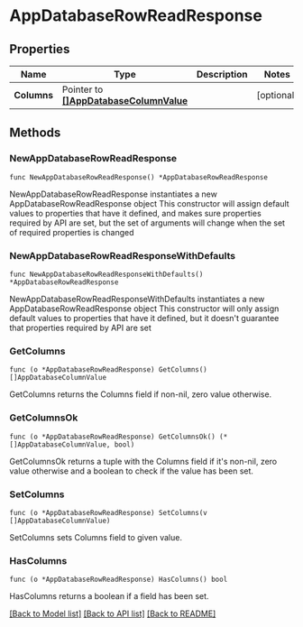 # AppDatabaseRowReadResponse

## Properties

Name | Type | Description | Notes
------------ | ------------- | ------------- | -------------
**Columns** | Pointer to [**[]AppDatabaseColumnValue**](AppDatabaseColumnValue.md) |  | [optional] 

## Methods

### NewAppDatabaseRowReadResponse

`func NewAppDatabaseRowReadResponse() *AppDatabaseRowReadResponse`

NewAppDatabaseRowReadResponse instantiates a new AppDatabaseRowReadResponse object
This constructor will assign default values to properties that have it defined,
and makes sure properties required by API are set, but the set of arguments
will change when the set of required properties is changed

### NewAppDatabaseRowReadResponseWithDefaults

`func NewAppDatabaseRowReadResponseWithDefaults() *AppDatabaseRowReadResponse`

NewAppDatabaseRowReadResponseWithDefaults instantiates a new AppDatabaseRowReadResponse object
This constructor will only assign default values to properties that have it defined,
but it doesn't guarantee that properties required by API are set

### GetColumns

`func (o *AppDatabaseRowReadResponse) GetColumns() []AppDatabaseColumnValue`

GetColumns returns the Columns field if non-nil, zero value otherwise.

### GetColumnsOk

`func (o *AppDatabaseRowReadResponse) GetColumnsOk() (*[]AppDatabaseColumnValue, bool)`

GetColumnsOk returns a tuple with the Columns field if it's non-nil, zero value otherwise
and a boolean to check if the value has been set.

### SetColumns

`func (o *AppDatabaseRowReadResponse) SetColumns(v []AppDatabaseColumnValue)`

SetColumns sets Columns field to given value.

### HasColumns

`func (o *AppDatabaseRowReadResponse) HasColumns() bool`

HasColumns returns a boolean if a field has been set.


[[Back to Model list]](../README.md#documentation-for-models) [[Back to API list]](../README.md#documentation-for-api-endpoints) [[Back to README]](../README.md)


